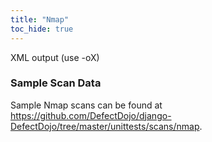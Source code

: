 ```yaml
---
title: "Nmap"
toc_hide: true
---
```

XML output (use -oX)

### Sample Scan Data
Sample Nmap scans can be found at https://github.com/DefectDojo/django-DefectDojo/tree/master/unittests/scans/nmap.